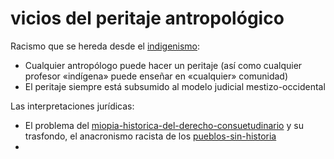 # vicios del peritaje antropológico

Racismo que se hereda desde el [indigenismo](indigenismo.md):

* Cualquier antropólogo puede hacer un peritaje (así como cualquier profesor «indígena» puede enseñar en «cualquier» comunidad)
* El peritaje siempre está subsumido al modelo judicial mestizo-occidental

Las interpretaciones jurídicas:

* El problema del [miopia-historica-del-derecho-consuetudinario](miopia-historica-del-derecho-consuetudinario.md) y su trasfondo, el anacronismo racista de los [pueblos-sin-historia](pueblos-sin-historia.md)
* 
